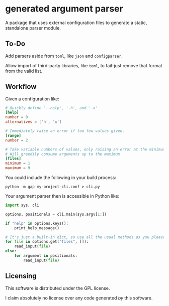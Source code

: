 
# generated argument parser

A package that uses external configuration files to generate a static, standalone parser module.


## To-Do

Add parsers aside from `toml`, like `json` and `configparser`.

Allow import of third-party libraries, like `toml`, to fail-just remove that format from the valid list.


## Workflow

Given a configuration like:

```toml
# Quickly define '--help', '-h', and '-x'
[help]
number = 0
alternatives = ['h', 'x']

# Immediately raise an error if too few values given.
[range]
number = 2

# Take variable numbers of values, only raising an error at the minimum.
# Will greedily consume arguments up to the maximum.
[files]
minimum = 1
maximum = 9
```

You could include the following in your build process:

```shell
python -m gap my-project-cli.conf > cli.py
```

Your argument parser then is accessible in Python like:

```python
import sys, cli

options, positionals = cli.main(sys.argv[1:])

if "help" in options.keys():
	print_help_message()

# It's just a built-in dict, so use all the usual methods as you please.
for file in options.get("files", []):
	read_input(file)
else:
	for argument in positionals:
		read_input(file)
```


## Licensing

This software is distributed under the GPL license.

I claim absolutely no license over any code generated *by* this software.


